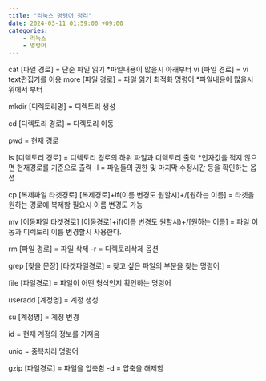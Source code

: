 ```yaml
---
title: "리눅스 명령어 정리"
date: 2024-03-11 01:59:00 +09:00
categories: 
    - 리눅스
    - 명령어
---
```

cat	[파일 경로]	= 단순 파일 읽기 *파일내용이 많을시 아래부터
vi 	[파일 경로]	= vi text편집기를 이용
more 	[파일 경로]	= 파일 읽기 최적화 명령어 *파일내용이 많을시 위에서 부터

mkdir 	[디렉토리명]	= 디렉토리 생성

cd	[디렉토리 경로]	= 디렉토리 이동

pwd	= 현재 경로

ls 	[디렉토리 경로]		= 디렉토리 경로의 하위 파일과 디렉토리 출력 *인자값을 적지 않으면 현재경로를 기준으로 출력
-l	= 파일들의 권한 및 마지막 수정시간 등을 확인하는 옵션

cp 	[복제파일 타겟경로] [복제경로]+if(이름 변경도 원할시)+/[원하는 이름]	= 타겟을 원하는 경로에 복제함 필요시 이름 변경도 가능

mv 	[이동파일 타겟경로] [이동경로]+if(이름 변경도 원할시)+/[원하는 이름]	= 파일 이동과 디렉토리 이름 변경할시 사용한다.

rm 	[파일 경로]	= 파일 삭제
-r 	= 디렉토리삭제 옵션


grep	[찾을 문장] [타겟파일경로]	= 찾고 싶은 파일의 부분을 찾는 명령어

file 	[파일경로] 	= 파일이 어떤 형식인지 확인하는 명령어

useradd 	[계정명]		= 계정 생성

su 	[계정명]		= 계정 변경

id	= 현재 계정의 정보를 가져옴 

uniq	= 중복처리 명령어

gzip 	[파일경로]	= 파일을 압축함
-d	= 압축을 해제함

